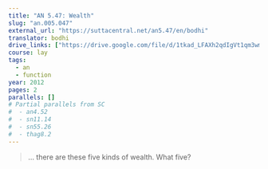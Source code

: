 ```yaml
---
title: "AN 5.47: Wealth"
slug: "an.005.047"
external_url: "https://suttacentral.net/an5.47/en/bodhi"
translator: bodhi
drive_links: ["https://drive.google.com/file/d/1tkad_LFAXh2qdIgVt1qm3wmckd4NugUy/view?usp=drivesdk"]
course: lay
tags:
  - an
  - function
year: 2012
pages: 2
parallels: []
# Partial parallels from SC
#  - an4.52
#  - sn11.14
#  - sn55.26
#  - thag8.2
---
```


> … there are these five kinds of wealth. What five?
